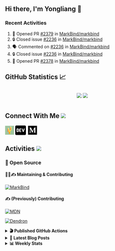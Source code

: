 ## Hi there, I'm Yongliang 👋

### Recent Activities

<!--START_SECTION:activity-->
1. 💪 Opened PR [#2379](https://github.com/MarkBind/markbind/pull/2379) in [MarkBind/markbind](https://github.com/MarkBind/markbind)
2. 🔒 Closed issue [#2236](https://github.com/MarkBind/markbind/issues/2236) in [MarkBind/markbind](https://github.com/MarkBind/markbind)
3. 🗣 Commented on [#2236](https://github.com/MarkBind/markbind/issues/2236#issuecomment-1820895371) in [MarkBind/markbind](https://github.com/MarkBind/markbind)
4. 🔒 Closed issue [#2236](https://github.com/MarkBind/markbind/issues/2236) in [MarkBind/markbind](https://github.com/MarkBind/markbind)
5. 💪 Opened PR [#2378](https://github.com/MarkBind/markbind/pull/2378) in [MarkBind/markbind](https://github.com/MarkBind/markbind)
<!--END_SECTION:activity-->

## GitHub Statistics :chart_with_upwards_trend:
<div align="center">
<div style="display: flex; align-items: center; justify-content: center;">

[![](https://github-readme-stats-tlylt.vercel.app/api?username=tlylt&show_icons=true&theme=tokyonight&hide_border=true&locale=en)](https://github.com/tlylt)
[![](https://github-readme-streak-stats.herokuapp.com/?user=tlylt&theme=tokyonight&hide_border=true)](https://github.com/tlylt)
</div>
</div>

## Connect With Me <img src="https://media.giphy.com/media/2wh5K5yE3ulp3xgYcG/giphy-downsized.gif" width="30">

<a href="https://www.yongliangliu.com/" target="_blank"><img align="center" src="static/site-icon.png" alt="yongliangliu.com" height="29" width="29" /></a>
<a href="https://dev.to/tlylt" target="_blank"><img align="center" src="static/dev-badge.svg" alt="dev.to/tlylt" height="35" width="35" /></a>
<a href="https://tlylt.medium.com" target="_blank"><img align="center" src="static/medium.png" alt="tlylt.medium.com" height="35" width="35" /></a>

## Activities <img src="https://media.giphy.com/media/WUlplcMpOCEmTGBtBW/giphy.gif" width="30">

### 🔭 Open Source

#### 👷‍♂️✍️ Maintaining & Contributing
[![MarkBind](https://github-readme-stats-tlylt.vercel.app/api/pin/?username=markbind&repo=markbind)](https://github.com/MarkBind/markbind)

#### ✍️ (Previously) Contributing
[![MDN](https://github-readme-stats-tlylt.vercel.app/api/pin/?username=mdn&repo=content)](https://github.com/mdn/content/issues?q=is%3Aopen+involves%3A%40me+sort%3Aupdated-desc)

[![Dendron](https://github-readme-stats-tlylt.vercel.app/api/pin/?username=dendronhq&repo=dendron)](https://github.com/dendronhq/dendron/issues?q=is%3Aopen+involves%3A%40me+sort%3Aupdated-desc)

<details>
<summary> <b>🎬 Published GitHub Actions </b> </summary>

[![install-graphviz](https://github-readme-stats-tlylt.vercel.app/api/pin/?username=tlylt&repo=install-graphviz)](https://github.com/tlylt/install-graphviz)

[![reposense-action](https://github-readme-stats-tlylt.vercel.app/api/pin/?username=tlylt&repo=reposense-action)](https://github.com/tlylt/reposense-action)

[![markbin-action](https://github-readme-stats-tlylt.vercel.app/api/pin/?username=markbind&repo=markbind-action)](https://github.com/MarkBind/markbind-action)

</details>

<details>
<summary> <b>📕 Latest Blog Posts</b> </summary>

<!-- BLOG-POST-LIST:START -->
- [End of Year 3 Sem 2](https://yongliangliu.com/blog/end-of-year-3-sem-2)
- [Deploy a ChatGPT API Server in no time](https://yongliangliu.com/blog/chatgpt-nextjs-server)
- [Creating a regex-based Markdown parser in TypeScript](https://yongliangliu.com/blog/rmark)
- [Create VSCode Snippets for Markdown Blog Workflows](https://yongliangliu.com/blog/vscode-snippets)
- [Brag Doc 2023](https://yongliangliu.com/blog/brag-doc-2023)
<!-- BLOG-POST-LIST:END -->

</details>

<details>
<summary> <b>📊 Weekly Stats</b> </summary>

<!--START_SECTION:waka-->
![Code Time](http://img.shields.io/badge/Code%20Time-1%2C156%20hrs%2053%20mins-blue)

**🐱 My GitHub Data** 

> 📦 664.5 kB Used in GitHub's Storage 
 > 
> 🏆 1,619 Contributions in the Year 2023
 > 
> 🚫 Not Opted to Hire
 > 
> 📜 174 Public Repositories 
 > 
> 🔑 40 Private Repositories 
 > 
**I'm an Early 🐤** 

```text
🌞 Morning                3851 commits        ███████░░░░░░░░░░░░░░░░░░   29.02 % 
🌆 Daytime                3600 commits        ███████░░░░░░░░░░░░░░░░░░   27.13 % 
🌃 Evening                4939 commits        █████████░░░░░░░░░░░░░░░░   37.22 % 
🌙 Night                  879 commits         ██░░░░░░░░░░░░░░░░░░░░░░░   06.62 % 
```
📅 **I'm Most Productive on Wednesday** 

```text
Monday                   1744 commits        ███░░░░░░░░░░░░░░░░░░░░░░   13.14 % 
Tuesday                  1917 commits        ████░░░░░░░░░░░░░░░░░░░░░   14.45 % 
Wednesday                2144 commits        ████░░░░░░░░░░░░░░░░░░░░░   16.16 % 
Thursday                 1623 commits        ███░░░░░░░░░░░░░░░░░░░░░░   12.23 % 
Friday                   1709 commits        ███░░░░░░░░░░░░░░░░░░░░░░   12.88 % 
Saturday                 2049 commits        ████░░░░░░░░░░░░░░░░░░░░░   15.44 % 
Sunday                   2083 commits        ████░░░░░░░░░░░░░░░░░░░░░   15.70 % 
```


📊 **This Week I Spent My Time On** 

```text
🕑︎ Time Zone: Asia/Singapore

💬 Programming Languages: 
Markdown                 3 hrs 42 mins       ████████████████████░░░░░   79.22 % 
YAML                     31 mins             ███░░░░░░░░░░░░░░░░░░░░░░   11.22 % 
JavaScript               15 mins             █░░░░░░░░░░░░░░░░░░░░░░░░   05.49 % 
JSON                     5 mins              █░░░░░░░░░░░░░░░░░░░░░░░░   02.02 % 
Other                    2 mins              ░░░░░░░░░░░░░░░░░░░░░░░░░   01.06 % 
```


 Last Updated on 22/11/2023 00:48:25 UTC
<!--END_SECTION:waka-->

</details>
